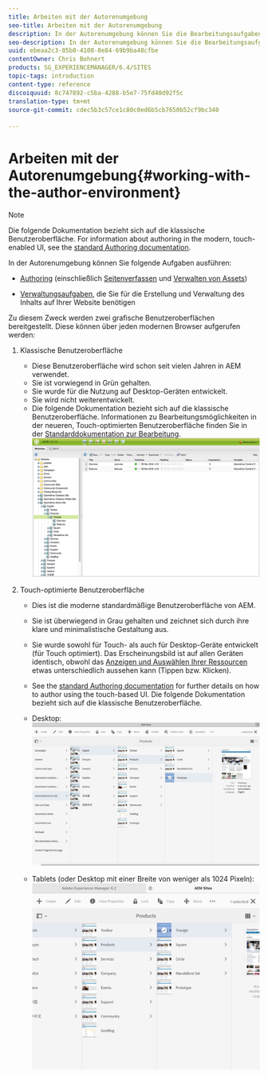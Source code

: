```yaml
---
title: Arbeiten mit der Autorenumgebung
seo-title: Arbeiten mit der Autorenumgebung
description: In der Autorenumgebung können Sie die Bearbeitungsaufgaben ausführen (einschließlich der Seitenbearbeitung und der Asset-Verwaltung) und Aufgaben verwalten, die für die Erstellung und Aktualisierung des Website-Inhalts erforderlich sind.
seo-description: In der Autorenumgebung können Sie die Bearbeitungsaufgaben ausführen (einschließlich der Seitenbearbeitung und der Asset-Verwaltung) und Aufgaben verwalten, die für die Erstellung und Aktualisierung des Website-Inhalts erforderlich sind.
uuid: ebeaa2c3-05b0-4108-8e84-69b9ba48cfbe
contentOwner: Chris Bohnert
products: SG_EXPERIENCEMANAGER/6.4/SITES
topic-tags: introduction
content-type: reference
discoiquuid: 8c747892-c5ba-4288-b5e7-75fd40d92f5c
translation-type: tm+mt
source-git-commit: cdec5b3c57ce1c80c0ed6b5cb7650b52cf9bc340

---
```



# Arbeiten mit der Autorenumgebung{#working-with-the-author-environment}

>[!NOTE]
>
>Die folgende Dokumentation bezieht sich auf die klassische Benutzeroberfläche. For information about authoring in the modern, touch-enabled UI, see the [standard Authoring documentation](/help/assets/assets.md).

In der Autorenumgebung können Sie folgende Aufgaben ausführen:

* [Authoring](/help/sites-authoring/author.md) (einschließlich [Seitenverfassen](/help/sites-authoring/qg-page-authoring.md) und [Verwalten von Assets](/help/assets/assets.md))

* [Verwaltungsaufgaben](/help/sites-administering/administer-best-practices.md), die Sie für die Erstellung und Verwaltung des Inhalts auf Ihrer Website benötigen

Zu diesem Zweck werden zwei grafische Benutzeroberflächen bereitgestellt. Diese können über jeden modernen Browser aufgerufen werden:

1. Klassische Benutzeroberfläche

   * Diese Benutzeroberfläche wird schon seit vielen Jahren in AEM verwendet.
   * Sie ist vorwiegend in Grün gehalten.
   * Sie wurde für die Nutzung auf Desktop-Geräten entwickelt.
   * Sie wird nicht weiterentwickelt.
   * Die folgende Dokumentation bezieht sich auf die klassische Benutzeroberfläche. Informationen zu Bearbeitungsmöglichkeiten in der neueren, Touch-optimierten Benutzeroberfläche finden Sie in der [Standarddokumentation zur Bearbeitung](/help/sites-authoring/author.md).
   ![chlimage_1-149](assets/chlimage_1-149.png)

1. Touch-optimierte Benutzeroberfläche

   * Dies ist die moderne standardmäßige Benutzeroberfläche von AEM.
   * Sie ist überwiegend in Grau gehalten und zeichnet sich durch ihre klare und minimalistische Gestaltung aus.
   * Sie wurde sowohl für Touch- als auch für Desktop-Geräte entwickelt (für Touch optimiert). Das Erscheinungsbild ist auf allen Geräten identisch, obwohl das [Anzeigen und Auswählen Ihrer Ressourcen](/help/sites-authoring/basic-handling.md) etwas unterschiedlich aussehen kann (Tippen bzw. Klicken).  
   * See the [standard Authoring documentation](/help/sites-authoring/author.md) for further details on how to author using the touch-based UI. Die folgende Dokumentation bezieht sich auf die klassische Benutzeroberfläche.

   * Desktop:
   ![chlimage_1-150](assets/chlimage_1-150.png)

   * Tablets (oder Desktop mit einer Breite von weniger als 1024 Pixeln):
   ![chlimage_1-7](assets/chlimage_1-7.jpeg)

